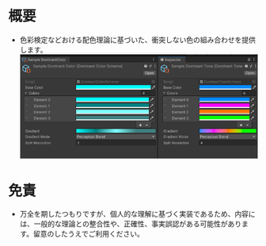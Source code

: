 # 概要
* 色彩検定などおける配色理論に基づいた、衝突しない色の組み合わせを提供します。
![Test Image 3](/~Thumbnail/Image1.png)


# 免責
* 万全を期したつもりですが、個人的な理解に基づく実装であるため、内容には、一般的な理論との整合性や、正確性、事実誤認がある可能性があります。留意のしたうえでご利用ください。
